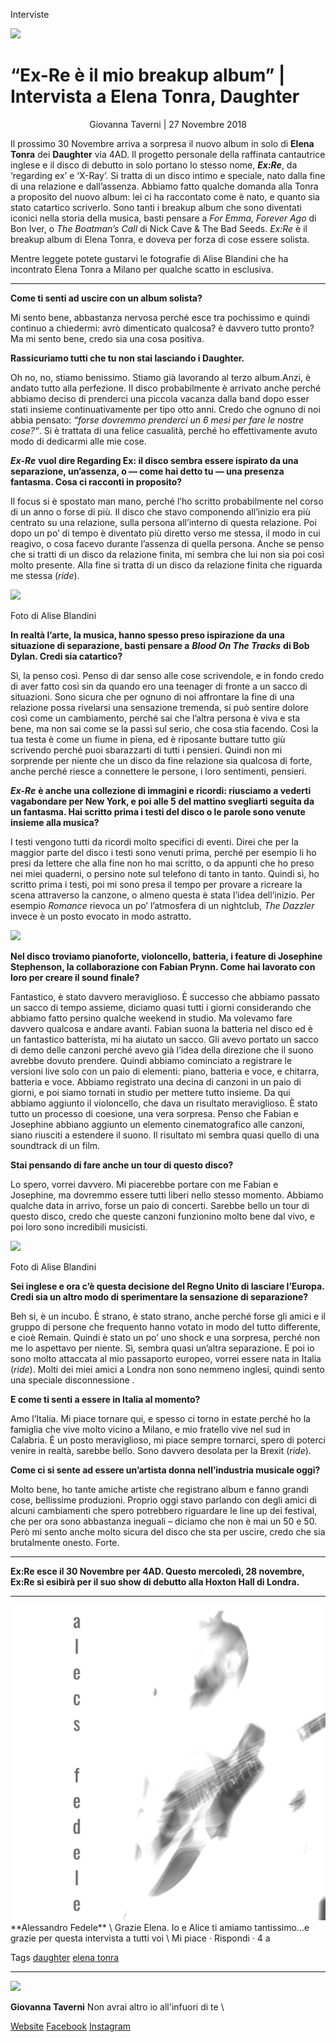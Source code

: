 Interviste

<img src="/Images/Alise Blandini/elena2.jpg">

# “Ex-Re è il mio breakup album” | Intervista a Elena Tonra, Daughter

<p align="center">
Giovanna Taverni | 27 Novembre 2018
</p>

Il prossimo 30 Novembre arriva a sorpresa il nuovo album in solo di **Elena Tonra** dei **Daughter** via 4AD. Il progetto personale della raffinata cantautrice inglese e il disco di debutto in solo portano lo stesso nome, ***Ex:Re***, da ‘regarding ex’ e ‘X-Ray’. Si tratta di un disco intimo e speciale, nato dalla fine di una relazione e dall’assenza. Abbiamo fatto qualche domanda alla Tonra a proposito del nuovo album: lei ci ha raccontato come è nato, e quanto sia stato catartico scriverlo. Sono tanti i breakup album che sono diventati iconici nella storia della musica, basti pensare a *For Emma, Forever Ago* di Bon Iver, o *The Boatman’s Call* di Nick Cave & The Bad Seeds. *Ex:Re* è il breakup album di Elena Tonra, e doveva per forza di cose essere solista.

Mentre leggete potete gustarvi le fotografie di Alise Blandini che ha incontrato Elena Tonra a Milano per qualche scatto in esclusiva.

---

**Come ti senti ad uscire con un album solista?**

Mi sento bene, abbastanza nervosa perché esce tra pochissimo e quindi continuo a chiedermi: avrò dimenticato qualcosa? è davvero tutto pronto? Ma mi sento bene, credo sia una cosa positiva.

**Rassicuriamo tutti che tu non stai lasciando i Daughter.**

Oh no, no, stiamo benissimo. Stiamo già lavorando al terzo album.Anzi, è andato tutto alla perfezione. Il disco probabilmente è arrivato anche perché abbiamo deciso di prenderci una piccola vacanza dalla band dopo esser stati insieme continuativamente per tipo otto anni. Credo che ognuno di noi abbia pensato: *“forse dovremmo prenderci un 6 mesi per fare le nostre cose?“*. Si è trattata di una felice casualità, perché ho effettivamente avuto modo di dedicarmi alle mie cose.

***Ex-Re*** **vuol dire Regarding Ex: il disco sembra essere ispirato da una separazione, un’assenza, o  — come hai detto tu — una presenza fantasma. Cosa ci racconti in proposito?**

Il focus si è spostato man mano, perché l’ho scritto probabilmente nel corso di un anno o forse di più. Il disco che stavo componendo all’inizio era più centrato su una relazione, sulla persona all’interno di questa relazione. Poi dopo un po’ di tempo è diventato più diretto verso me stessa, il modo in cui reagivo, o cosa facevo durante l’assenza di quella persona. Anche se penso che si tratti di un disco da relazione finita, mi sembra che lui non sia poi così molto presente. Alla fine si tratta di un disco da relazione finita che riguarda me stessa (*ride*).

<img src="/Images/Alise Blandini/elena1.jpg">

Foto di Alise Blandini

**In realtà l’arte, la musica, hanno spesso preso ispirazione da una situazione di separazione, basti pensare a** ***Blood On The Tracks*** **di Bob Dylan. Credi sia catartico?**

Sì, la penso così. Penso di dar senso alle cose scrivendole, e in fondo credo di aver fatto così sin da quando ero una teenager di fronte a un sacco di situazioni. Sono sicura che per ognuno di noi affrontare la fine di una relazione possa rivelarsi una sensazione tremenda, si può sentire dolore così come un cambiamento, perché sai che l’altra persona è viva e sta bene, ma non sai come se la passi sul serio, che cosa stia facendo. Così la tua testa è come un fiume in piena, ed è riposante buttare tutto giù scrivendo perché puoi sbarazzarti di tutti i pensieri. Quindi non mi sorprende per niente che un disco da fine relazione sia qualcosa di forte, anche perché riesce a connettere le persone, i loro sentimenti, pensieri.

***Ex-Re*** **è anche una collezione di immagini e ricordi: riusciamo a vederti vagabondare per New York, e poi alle 5 del mattino svegliarti seguita da un fantasma. Hai scritto prima i testi del disco o le parole sono venute insieme alla musica?**

I testi vengono tutti da ricordi molto specifici di eventi. Direi che per la maggior parte del disco i testi sono venuti prima, perché per esempio li ho presi da lettere che alla fine non ho mai scritto, o da appunti che ho preso nei miei quaderni, o persino note sul telefono di tanto in tanto. Quindi sì, ho scritto prima i testi, poi mi sono presa il tempo per provare a ricreare la scena attraverso la canzone, o almeno questa è stata l’idea dell’inizio. Per esempio *Romance* rievoca un po’ l’atmosfera di un nightclub, *The Dazzler* invece è un posto evocato in modo astratto.

[<img src="https://i.ytimg.com/vi/l_Pf7z9Zr70/maxresdefault.jpg">](https://www.youtube.com/watch?v=l_Pf7z9Zr70)

**Nel disco troviamo pianoforte, violoncello, batteria, i feature di Josephine Stephenson, la collaborazione con Fabian Prynn. Come hai lavorato con loro per creare il sound finale?**

Fantastico, è stato davvero meraviglioso. È successo che abbiamo passato un sacco di tempo assieme, diciamo quasi tutti i giorni considerando che abbiamo fatto persino qualche weekend in studio. Ma volevamo fare davvero qualcosa e andare avanti. Fabian suona la batteria nel disco ed è un fantastico batterista, mi ha aiutato un sacco. Gli avevo portato un sacco di demo delle canzoni perché avevo già l’idea della direzione che il suono avrebbe dovuto prendere. Quindi abbiamo cominciato a registrare le versioni live solo con un paio di elementi: piano, batteria e voce, e chitarra, batteria e voce. Abbiamo registrato una decina di canzoni in un paio di giorni, e poi siamo tornati in studio per mettere tutto insieme. Da qui abbiamo aggiunto il violoncello, che dava un risultato meraviglioso. È stato tutto un processo di coesione, una vera sorpresa. Penso che Fabian e Josephine abbiano aggiunto un elemento cinematografico alle canzoni, siano riusciti a estendere il suono. Il risultato mi sembra quasi quello di una soundtrack di un film.

**Stai pensando di fare anche un tour di questo disco?**

Lo spero, vorrei davvero. Mi piacerebbe portare con me Fabian e Josephine, ma dovremmo essere tutti liberi nello stesso momento. Abbiamo qualche data in arrivo, forse un paio di concerti. Sarebbe bello un tour di questo disco, credo che queste canzoni funzionino molto bene dal vivo, e poi loro sono incredibili musicisti.

<img src="/Images/Alise Blandini/MG_8773.jpg">

Foto di Alise Blandini

**Sei inglese e ora c’è questa decisione del Regno Unito di lasciare l’Europa. Credi sia un altro modo di sperimentare la sensazione di separazione?**

Beh si, è un incubo. È strano, è stato strano, anche perché forse gli amici e il gruppo di persone che frequento hanno votato in modo del tutto differente, e cioè Remain. Quindi è stato un po’ uno shock e una sorpresa, perché non me lo aspettavo per niente. Sì, sembra quasi un’altra separazione. E poi io sono molto attaccata al mio passaporto europeo, vorrei essere nata in Italia (*ride*). Molti dei miei amici a Londra non sono nemmeno inglesi, quindi sento una speciale disconnessione .

**E come ti senti a essere in Italia al momento?**

Amo l’Italia. Mi piace tornare qui, e spesso ci torno in estate perché ho la famiglia che vive molto vicino a Milano, e mio fratello vive nel sud in Calabria. È un posto meraviglioso, mi piace sempre tornarci, spero di poterci venire in realtà, sarebbe bello. Sono davvero desolata per la Brexit (*ride*).

**Come ci si sente ad essere un’artista donna nell’industria musicale oggi?**

Molto bene, ho tante amiche artiste che registrano album e fanno grandi cose, bellissime produzioni. Proprio oggi stavo parlando con degli amici di alcuni cambiamenti che spero potrebbero riguardare le line up dei festival, che per ora sono abbastanza ineguali – diciamo che non è mai un 50 e 50. Però mi sento anche molto sicura del disco che sta per uscire, credo che sia brutalmente onesto. Forte.

---

**Ex:Re esce il 30 Novembre per 4AD. Questo mercoledì, 28 novembre, Ex:Re si esibirà per il suo show di debutto alla Hoxton Hall di Londra.**

---

<img src="/Text/Resources/43469932_2168183539923360_4815948620006162432_n.jpg">
**Alessandro Fedele** \
Grazie Elena. Io e Alice ti amiamo tantissimo...e grazie per questa intervista a tutti voi \
Mi piace · Rispondi · 4 a


Tags [daughter](https://www.lindiependente.it/tag/daughter/) [elena tonra](https://www.lindiependente.it/tag/elena-tonra/)

---

<img src="/Text/Resources/4314c11dad07dc43885befd218d75cc0.png">

**Giovanna Taverni**
Non avrai altro io all'infuori di te \

[Website](http://www.lindiependente.it/) [Facebook](https://www.facebook.com/gio.taverni) [Instagram](https://www.instagram.com/giotaverni/)





